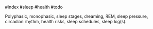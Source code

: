 #index #sleep #health #todo

Polyphasic, monophasic, sleep stages, dreaming, REM, sleep pressure, circadian rhythm, health risks, sleep schedules, sleep log(s).